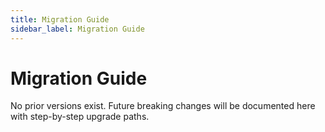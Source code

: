 ```yaml
---
title: Migration Guide
sidebar_label: Migration Guide
---
```


# Migration Guide

No prior versions exist. Future breaking changes will be documented here with step-by-step upgrade paths.
